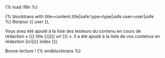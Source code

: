 {% load i18n %}

{% blocktrans with title=content.title|safe type=type|safe user=user|safe %}
Bonjour {{ user }},

Vous avez été ajouté à la liste des testeurs du contenu en cours de rédaction « [{{ title }}]({{ url }}) ». 
Il a été ajouté à la liste de vos contenus en rédaction 
[ici]({{ index }}).

Bonne lecture !
{%  endblocktrans %}
